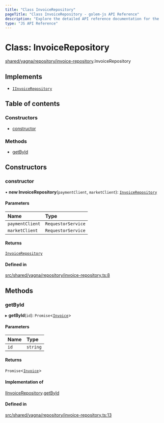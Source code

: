 ```yaml
---
title: "Class InvoiceRepository"
pageTitle: "Class InvoiceRepository - golem-js API Reference"
description: "Explore the detailed API reference documentation for the Class InvoiceRepository within the golem-js SDK for the Golem Network."
type: "JS API Reference"
---
```

# Class: InvoiceRepository

[shared/yagna/repository/invoice-repository](../modules/shared_yagna_repository_invoice_repository).InvoiceRepository

## Implements

- [`IInvoiceRepository`](../interfaces/payment_invoice.IInvoiceRepository)

## Table of contents

### Constructors

- [constructor](shared_yagna_repository_invoice_repository.InvoiceRepository#constructor)

### Methods

- [getById](shared_yagna_repository_invoice_repository.InvoiceRepository#getbyid)

## Constructors

### constructor

• **new InvoiceRepository**(`paymentClient`, `marketClient`): [`InvoiceRepository`](shared_yagna_repository_invoice_repository.InvoiceRepository)

#### Parameters

| Name | Type |
| :------ | :------ |
| `paymentClient` | `RequestorService` |
| `marketClient` | `RequestorService` |

#### Returns

[`InvoiceRepository`](shared_yagna_repository_invoice_repository.InvoiceRepository)

#### Defined in

[src/shared/yagna/repository/invoice-repository.ts:8](https://github.com/golemfactory/golem-js/blob/570126bc/src/shared/yagna/repository/invoice-repository.ts#L8)

## Methods

### getById

▸ **getById**(`id`): `Promise`\<[`Invoice`](payment_invoice.Invoice)\>

#### Parameters

| Name | Type |
| :------ | :------ |
| `id` | `string` |

#### Returns

`Promise`\<[`Invoice`](payment_invoice.Invoice)\>

#### Implementation of

[IInvoiceRepository](../interfaces/payment_invoice.IInvoiceRepository).[getById](../interfaces/payment_invoice.IInvoiceRepository#getbyid)

#### Defined in

[src/shared/yagna/repository/invoice-repository.ts:13](https://github.com/golemfactory/golem-js/blob/570126bc/src/shared/yagna/repository/invoice-repository.ts#L13)
